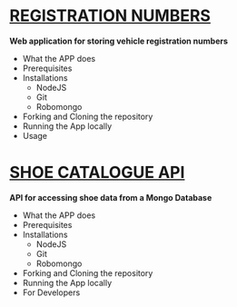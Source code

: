 # [REGISTRATION NUMBERS](https://github.com/cale312/registration_number_webApp)

**Web application for storing vehicle registration numbers**

  * What the APP does
  * Prerequisites
  * Installations
    * NodeJS
    * Git
    * Robomongo
  * Forking and Cloning the repository
  * Running the App locally
  * Usage

# [SHOE CATALOGUE API](https://github.com/cale312/shoe_catalogue_api)

**API for accessing shoe data from a Mongo Database**

  * What the APP does
  * Prerequisites
  * Installations
    * NodeJS
    * Git
    * Robomongo
  * Forking and Cloning the repository
  * Running the App locally
  * For Developers
